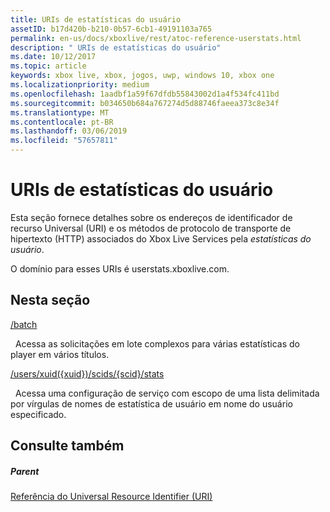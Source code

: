 ```yaml
---
title: URIs de estatísticas do usuário
assetID: b17d420b-b210-0b57-6cb1-49191103a765
permalink: en-us/docs/xboxlive/rest/atoc-reference-userstats.html
description: " URIs de estatísticas do usuário"
ms.date: 10/12/2017
ms.topic: article
keywords: xbox live, xbox, jogos, uwp, windows 10, xbox one
ms.localizationpriority: medium
ms.openlocfilehash: 1aadbf1a59f67dfdb55843002d1a4f534fc411bd
ms.sourcegitcommit: b034650b684a767274d5d88746faeea373c8e34f
ms.translationtype: MT
ms.contentlocale: pt-BR
ms.lasthandoff: 03/06/2019
ms.locfileid: "57657811"
---
```

# <a name="user-statistics-uris"></a>URIs de estatísticas do usuário
 
Esta seção fornece detalhes sobre os endereços de identificador de recurso Universal (URI) e os métodos de protocolo de transporte de hipertexto (HTTP) associados do Xbox Live Services pela *estatísticas do usuário*.
 
O domínio para esses URIs é userstats.xboxlive.com.
 
<a id="ID4EDB"></a>

 
## <a name="in-this-section"></a>Nesta seção

[/batch](uri-batch.md)

&nbsp;&nbsp;Acessa as solicitações em lote complexos para várias estatísticas do player em vários títulos.

[/users/xuid({xuid})/scids/{scid}/stats](uri-usersxuidscidsscidstats.md)

&nbsp;&nbsp;Acessa uma configuração de serviço com escopo de uma lista delimitada por vírgulas de nomes de estatística de usuário em nome do usuário especificado.
 
<a id="ID4EMB"></a>

 
## <a name="see-also"></a>Consulte também
 
<a id="ID4EOB"></a>

 
##### <a name="parent"></a>Parent 

[Referência do Universal Resource Identifier (URI)](../atoc-xboxlivews-reference-uris.md)

   